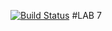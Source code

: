 [![Build Status](https://travis-ci.org/geminishkv/lab07.svg?branch=master)](https://travis-ci.org/geminishkv/lab07)
#LAB 7
